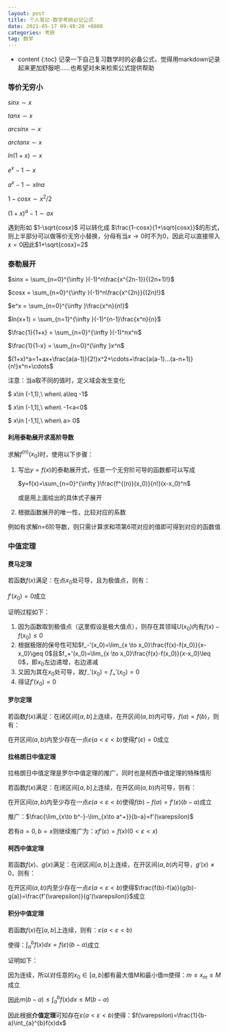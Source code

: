 ```yaml
---
layout: post
title: 个人笔记-数学考研必记公式
date: 2021-05-17 09:49:20 +0800
categories: 考研
tag: 数学
---
```


* content
{:toc}
记录一下自己复习数学时的必备公式，觉得用markdown记录起来更加舒服吧……也希望对未来检索公式提供帮助

<!-- ![](https://latex.codecogs.com/gif.latex?) -->

### 等价无穷小

$sinx \sim x$

$tanx \sim x$

$arcsinx \sim x$

$arctanx \sim x$

$ln(1+x) \sim x$

$e^x-1 \sim x$

$a^x-1 \sim xlna$

$1-cosx \sim x^2/2$ 

$(1+x)^a-1 \sim ax$

遇到形如 $1-\sqrt{cosx}$ 可以转化成 $\frac{1-cosx}{1+\sqrt{cosx}}$的形式，则上半部分可以做等价无穷小替换，分母有当$x\to0$时不为0，因此可以直接带入$x=0$因此$1+\sqrt{cosx}=2$ 



### 泰勒展开

$sinx = \sum_{n=0}^{\infty }(-1)^n\frac{x^{2n-1}}{(2n+1)!}$

$cosx = \sum_{n=0}^{\infty }(-1)^n\frac{x^{2n}}{(2n)!}$

$e^x = \sum_{n=0}^{\infty }\frac{x^n}{n!}$

$ln(x+1) = \sum_{n=1}^{\infty }(-1)^{n-1}\frac{x^n}{n}$

$\frac{1}{1+x} = \sum_{n=0}^{\infty }(-1)^nx^n$

$\frac{1}{1-x} = \sum_{n=0}^{\infty }x^n$

$(1+x)^a=1+ax+\frac{a(a-1)}{2!}x^2+\cdots+\frac{a(a-1)...(a-n+1)}{n!}x^n+\cdots$

注意：当a取不同的值时，定义域会发生变化

$ x\in (-1,1),\ when\ a\leq -1$

$ x\in (-1,1],\ when\ -1<a<0$

$ x\in [-1,1],\ when\ a> 0$

#### 利用泰勒展开求高阶导数

求解$f^{(n)}(x_0)$时，使用以下步骤：

1. 写出$y=f(x)$的泰勒展开式，任意一个无穷阶可导的函数都可以写成

   $y=f(x)=\sum_{n=0}^{\infty }\frac{f^{(n)}(x_0)}{n!}(x-x_0)^n$

   或是用上面给出的具体式子展开

2. 根据函数展开的唯一性，比较对应的系数

例如有求解n=6阶导数，则只需计算求和项第6项对应的值即可得到对应的函数值



### 中值定理

#### 费马定理

若函数$f(x)$满足：在点$x_0$处可导，且为极值点，则有：

$f'(x_0)=0$成立

证明过程如下：

1. 因为函数取到极值点（这里假设是极大值点），则存在其领域$U(x_0)$内有$f(x)-f(x_0)\leq0$
2. 根据极限的保号性可知$f_-'(x_0)=\lim_{x \to x_0}\frac{f(x)-f(x_0)}{x-x_0}\geq 0$且$f_+'(x_0)=\lim_{x \to x_0}\frac{f(x)-f(x_0)}{x-x_0}\leq 0$，即$x_0$左边递增，右边递减
3. 又因为其在$x_0$处可导，故$f_-'(x_0)=f_+'(x_0)=0$
4. 得证$f'(x_0)=0$

#### 罗尔定理

若函数$f(x)$满足：在闭区间$[a,b]$上连续，在开区间$(a,b)$内可导，$f(a)=f(b)$，则有：

在开区间$(a,b)$内至少存在一点$\varepsilon(a<\varepsilon<b)$使得$f'(\varepsilon)=0$成立

#### 拉格朗日中值定理

拉格朗日中值定理是罗尔中值定理的推广，同时也是柯西中值定理的特殊情形

若函数$f(x)$满足：在闭区间$[a,b]$上连续，在开区间$(a,b)$内可导，则有：

在开区间$(a,b)$内至少存在一点$\varepsilon(a<\varepsilon<b)$使得$f(b)-f(a)=f'(\varepsilon)(b-a)$成立

推广：$\frac{\lim_{x\to b^-}-\lim_{x\to a^+}}{b-a}=f'(\varepsilon)$

若有$a=0, b=x$则继续推广为：$xf'(\varepsilon)=f(x) (0<\varepsilon<x)$

#### 柯西中值定理

若函数$f(x)$、$g(x)$满足：在闭区间$[a,b]$上连续，在开区间$(a,b)$内可导，$g'(x)\neq0$，则有：

在开区间$(a,b)$内至少存在一点$\varepsilon(a<\varepsilon<b)$使得$\frac{f(b)-f(a)}{g(b)-g(a)}=\frac{f'(\varepsilon)}{g'(\varepsilon)}$成立

#### 积分中值定理

若函数$f(x)$在$[a,b]$上连续，则有：$\varepsilon(a<\varepsilon<b)$

使得：$\int_{a}^{b}f(x)dx = f(\varepsilon )(b-a)$成立

证明如下：

因为连续，所以对任意的$x_0\in[a,b]$都有最大值M和最小值m使得：$m\leq x_m\leq M$成立

因此$m(b-a)\leq\int_{a}^{b}f(x)dx\leq M(b-a)$

因此根据**介值定理**可知存在$\varepsilon(a<\varepsilon<b)$使得：$f(\varepsilon)=\frac{1}{b-a}\int_{a}^{b}f(x)dx$






